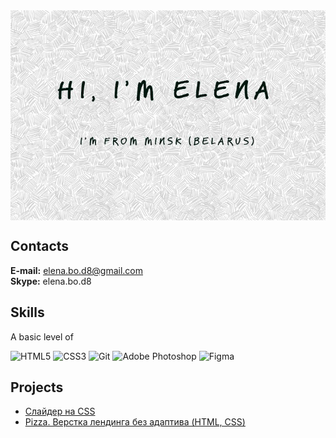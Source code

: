 <img src="./фон.jpg" alt="" align="center">

## Contacts
**E-mail:** elena.bo.d8@gmail.com  
**Skype:** elena.bo.d8  
## Skills
A basic level of

![HTML5](https://img.shields.io/badge/html5-%23E34F26.svg?style=for-the-badge&logo=html5&logoColor=white)
![CSS3](https://img.shields.io/badge/css3-%231572B6.svg?style=for-the-badge&logo=css3&logoColor=white)
![Git](https://img.shields.io/badge/git-%23F05033.svg?style=for-the-badge&logo=git&logoColor=white)
![Adobe Photoshop](https://img.shields.io/badge/adobe%20photoshop-%2331A8FF.svg?style=for-the-badge&logo=adobe%20photoshop&logoColor=white)
![Figma](https://img.shields.io/badge/figma-%23F24E1E.svg?style=for-the-badge&logo=figma&logoColor=white)
## Projects
* [Слайдер на CSS](https://el-mouse.github.io/cssMemSlider/cssMemSlider/index.html)
* [Pizza. Верстка лендинга без адаптива (HTML, CSS)](https://el-mouse.github.io/Pizza/)

<!---
el-mouse/el-mouse is a ✨ special ✨ repository because its `README.md` (this file) appears on your GitHub profile.
You can click the Preview link to take a look at your changes.
--->

